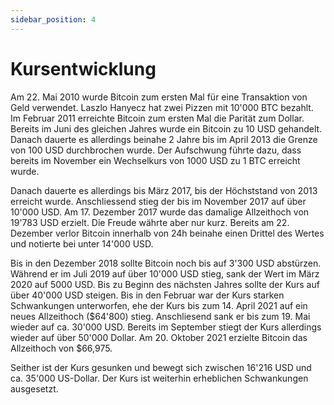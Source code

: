 ```yaml
---
sidebar_position: 4
---
```


# Kursentwicklung

Am 22. Mai 2010 wurde Bitcoin zum ersten Mal für eine Transaktion von Geld verwendet. Laszlo Hanyecz hat zwei Pizzen mit
10'000 BTC bezahlt. Im Februar 2011 erreichte Bitcoin zum ersten Mal die Parität zum Dollar. Bereits im Juni des
gleichen Jahres wurde ein Bitcoin zu 10 USD gehandelt. Danach dauerte es allerdings beinahe 2 Jahre bis im April 2013
die Grenze von
100 USD durchbrochen wurde. Der Aufschwung führte dazu, dass bereits im November ein Wechselkurs von 1000 USD zu 1 BTC
erreicht wurde.

Danach dauerte es allerdings bis März 2017, bis der Höchststand von 2013 erreicht wurde. Anschliessend stieg der bis im
November 2017 auf über 10'000 USD. Am 17. Dezember 2017 wurde das damalige Allzeithoch von 19'783 USD erzielt. Die
Freude währte aber nur kurz. Bereits am 22. Dezember verlor Bitcoin innerhalb von 24h beinahe einen Drittel des Wertes
und notierte bei unter 14'000 USD.

Bis in den Dezember 2018 sollte Bitcoin noch bis auf 3'300 USD abstürzen. Während er im Juli 2019 auf über 10'000 USD
stieg, sank der Wert im März 2020 auf 5000 USD. Bis zu Beginn des nächsten Jahres sollte der Kurs auf über 40'000 USD
steigen. Bis in den Februar war der Kurs starken Schwankungen unterworfen, ehe der Kurs bis zum 14. April 2021 auf ein
neues Allzeithoch ($64'800) stieg. Anschliesend sank er bis zum 19. Mai wieder auf ca. 30'000 USD.
Bereits im September stiegt der Kurs allerdings wieder auf über 50'000 Dollar. Am 20. Oktober 2021 erzielte Bitcoin das
Allzeithoch von $66,975.

Seither ist der Kurs gesunken und bewegt sich zwischen 16'216 USD und ca. 35'000 US-Dollar. Der Kurs ist weiterhin
erheblichen Schwankungen ausgesetzt.
